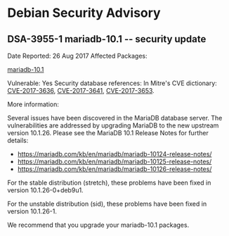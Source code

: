 
Debian Security Advisory
========================


DSA-3955-1 mariadb-10.1 -- security update
------------------------------------------



Date Reported:
26 Aug 2017
Affected Packages:

[mariadb-10.1](https://packages.debian.org/src:mariadb-10.1)

Vulnerable:
Yes
Security database references:
In Mitre's CVE dictionary: [CVE-2017-3636](https://security-tracker.debian.org/tracker/CVE-2017-3636), [CVE-2017-3641](https://security-tracker.debian.org/tracker/CVE-2017-3641), [CVE-2017-3653](https://security-tracker.debian.org/tracker/CVE-2017-3653).  

More information:

Several issues have been discovered in the MariaDB database server.
The vulnerabilities are addressed by upgrading MariaDB to the new upstream
version 10.1.26. Please see the MariaDB 10.1 Release Notes for further
details:


* <https://mariadb.com/kb/en/mariadb/mariadb-10124-release-notes/>
* <https://mariadb.com/kb/en/mariadb/mariadb-10125-release-notes/>
* <https://mariadb.com/kb/en/mariadb/mariadb-10126-release-notes/>


For the stable distribution (stretch), these problems have been fixed
in version 10.1.26-0+deb9u1.


For the unstable distribution (sid), these problems have been fixed in
version 10.1.26-1.


We recommend that you upgrade your mariadb-10.1 packages.





